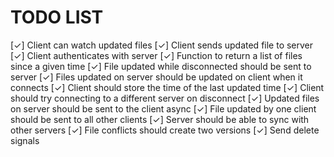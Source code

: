 TODO LIST
=========
[✓] Client can watch updated files
[✓] Client sends updated file to server
[✓] Client authenticates with server
[✓] Function to return a list of files since a given time
[✓] File updated while disconnected should be sent to server
[✓] Files updated on server should be updated on client when it connects
[✓] Client should store the time of the last updated time
[✓] Client should try connecting to a different server on disconnect
[✓] Updated files on server should be sent to the client async
[✓] File updated by one client should be sent to all other clients
[✓] Server should be able to sync with other servers
[✓] File conflicts should create two versions
[✓] Send delete signals

